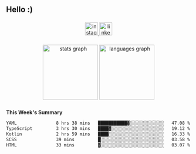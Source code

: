 <h2 align="left">Hello :)</h2>

###

<div align="center">
  <a href="https://www.instagram.com/sebi.klaus/" target="_blank">
    <img src="https://img.shields.io/static/v1?message=Instagram&logo=instagram&label=&color=E4405F&logoColor=white&labelColor=&style=for-the-badge" height="35" alt="instagram logo"  />
  </a>
  <a href="https://www.linkedin.com/in/sebastian-klaus-3aa64720b/" target="_blank">
    <img src="https://img.shields.io/static/v1?message=LinkedIn&logo=linkedin&label=&color=0077B5&logoColor=white&labelColor=&style=for-the-badge" height="35" alt="linkedin logo"  />
  </a>
</div>

###

<div align="center">
  <img src="https://github-readme-stats.vercel.app/api?username=IYourSunshineI&hide_title=false&hide_rank=false&show_icons=true&include_all_commits=true&count_private=true&disable_animations=false&theme=dracula&locale=en&hide_border=false&order=1" height="150" alt="stats graph"  />
  <img src="https://github-readme-stats.vercel.app/api/top-langs?username=IYourSunshineI&locale=en&hide_title=false&layout=compact&card_width=320&langs_count=5&theme=dracula&hide_border=false&order=2" height="150" alt="languages graph"  />
</div>

###

**This Week's Summary**
<!--START_SECTION:waka-->

```txt
YAML               8 hrs 38 mins   ███████████▓░░░░░░░░░░░░░   47.08 %
TypeScript         3 hrs 30 mins   ████▓░░░░░░░░░░░░░░░░░░░░   19.12 %
Kotlin             2 hrs 59 mins   ████░░░░░░░░░░░░░░░░░░░░░   16.33 %
SCSS               39 mins         █░░░░░░░░░░░░░░░░░░░░░░░░   03.58 %
HTML               33 mins         ▓░░░░░░░░░░░░░░░░░░░░░░░░   03.07 %
```

<!--END_SECTION:waka-->
